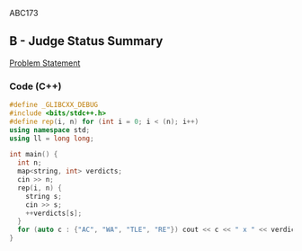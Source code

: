 ABC173

## B - Judge Status Summary
[Problem Statement](https://atcoder.jp/contests/abc173/tasks/abc173_b)

### Code (C++)
```c++
#define _GLIBCXX_DEBUG
#include <bits/stdc++.h>
#define rep(i, n) for (int i = 0; i < (n); i++)
using namespace std;
using ll = long long;

int main() {
  int n;
  map<string, int> verdicts;
  cin >> n;
  rep(i, n) {
    string s;
    cin >> s;
    ++verdicts[s];
  }
  for (auto c : {"AC", "WA", "TLE", "RE"}) cout << c << " x " << verdicts[c] << endl;
}
```